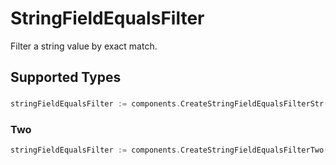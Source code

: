 # StringFieldEqualsFilter

Filter a string value by exact match.


## Supported Types

### 

```go
stringFieldEqualsFilter := components.CreateStringFieldEqualsFilterStr(string{/* values here */})
```

### Two

```go
stringFieldEqualsFilter := components.CreateStringFieldEqualsFilterTwo(components.Two{/* values here */})
```

